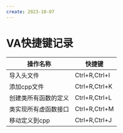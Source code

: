 ```yaml
---
create: 2023-10-07
---
```

# VA快捷键记录

| 操作名称             | 快捷键        |
| -------------------- | ------------- |
| 导入头文件           | Ctrl+R,Ctrl+I |
| 添加cpp文件          | Ctrl+R,Ctrl+K |
| 创建类所有函数的定义 | Ctrl+R,Ctrl+L |
| 类实现所有虚函数接口 | Ctrl+R,Ctrl+M |
| 移动定义到cpp        | Ctrl+R,Ctrl+J |

